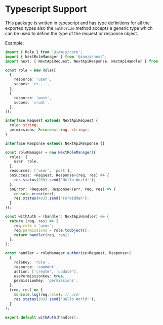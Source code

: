 # Typescript Support

This package is written in typescript and has type definitions for all the exported types also the `authorize` method accepts a generic type which can be used to define the type of the request or response object.

Example:

```ts
import { Role } from '@iamjs/core';
import { NextRoleManager } from '@iamjs/next';
import next, { NextApiRequest, NextApiResponse, NextApiHandler } from 'next';

const role = new Role([
  {
    resource: 'user',
    scopes: 'cr---',
  },
  {
    resource: 'post',
    scopes: 'crudl',
  },
]);

interface Request extends NextApiRequest {
  role: string;
  permissions: Record<string, string>;
}

interface Response extends NextApiResponse {}

const roleManager = new NextRoleManager({
  roles: {
    user: role,
  },
  resources: ['user', 'post'],
  onSuccess: <Request, Response>(req, res) => {
    res.status(200).send('Hello World!');
  },
  onError: <Request, Response>(err, req, res) => {
    console.error(err);
    res.status(403).send('Forbidden');
  }
});

const withAuth = (handler: NextApiHandler) => {
  return (req, res) => {
    req.role = 'user';
    req.permissions = role.toObject();
    return handler(req, res);   
  };
};

const handler = roleManager.authorize<Request, Response>(
  {
    roleKey: 'role',
    resource: 'comment',
    action: ['create', 'update'],
    usePermissionKey: true,
    permissionKey: 'permissions',
  },
  (req, res) => {
    console.log(req.role); // user
    res.status(200).send('Hello World!');
  }
);

export default withAuth(handler);
```
